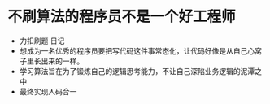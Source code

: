 # 不刷算法的程序员不是一个好工程师
- 力扣刷题 日记
- 想成为一名优秀的程序员要把写代码这件事常态化，让代码好像是从自己心窝子里长出来的一样。
- 学习算法旨在为了锻炼自己的逻辑思考能力，不让自己深陷业务逻辑的泥潭之中 
- 最终实现人码合一
